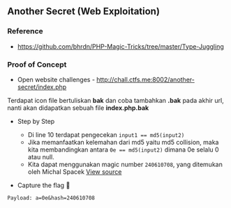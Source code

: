 ## Another Secret (Web Exploitation)

### Reference
- https://github.com/bhrdn/PHP-Magic-Tricks/tree/master/Type-Juggling

### Proof of Concept
- Open website challenges - http://chall.ctfs.me:8002/another-secret/index.php

Terdapat icon file bertuliskan **bak** dan coba tambahkan **.bak** pada akhir url, nanti akan didapatkan sebuah file **index.php.bak**

- Step by Step
	- Di line 10 terdapat pengecekan ```input1 == md5(input2)``` 
	- Jika memanfaatkan kelemahan dari md5 yaitu md5 collision, maka kita membandingkan antara ```0e == md5(input2)``` dimana 0e selalu 0 atau null.
	- Kita dapat menggunakan magic number ```240610708```, yang ditemukan oleh Michal Spacek [View source](https://twitter.com/spazef0rze/status/439352552443084800)

- Capture the flag :triangular_flag_on_post:
```
Payload: a=0e&hash=240610708
```
